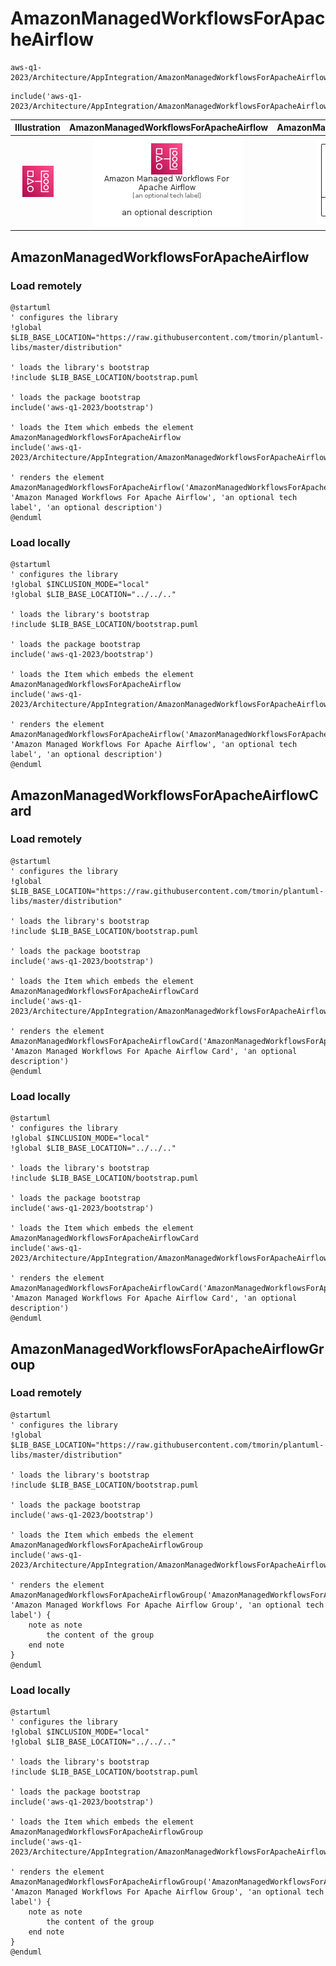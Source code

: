 # AmazonManagedWorkflowsForApacheAirflow


```text
aws-q1-2023/Architecture/AppIntegration/AmazonManagedWorkflowsForApacheAirflow
```

```text
include('aws-q1-2023/Architecture/AppIntegration/AmazonManagedWorkflowsForApacheAirflow')
```



| Illustration | AmazonManagedWorkflowsForApacheAirflow | AmazonManagedWorkflowsForApacheAirflowCard | AmazonManagedWorkflowsForApacheAirflowGroup |
| :---: | :---: | :---: | :---: |
| ![illustration for Illustration](../../../aws-q1-2023/Architecture/AppIntegration/AmazonManagedWorkflowsForApacheAirflow.png) | ![illustration for AmazonManagedWorkflowsForApacheAirflow](../../../aws-q1-2023/Architecture/AppIntegration/AmazonManagedWorkflowsForApacheAirflow.Local.png) | ![illustration for AmazonManagedWorkflowsForApacheAirflowCard](../../../aws-q1-2023/Architecture/AppIntegration/AmazonManagedWorkflowsForApacheAirflowCard.Local.png) | ![illustration for AmazonManagedWorkflowsForApacheAirflowGroup](../../../aws-q1-2023/Architecture/AppIntegration/AmazonManagedWorkflowsForApacheAirflowGroup.Local.png) |




## AmazonManagedWorkflowsForApacheAirflow

### Load remotely
```plantuml
@startuml
' configures the library
!global $LIB_BASE_LOCATION="https://raw.githubusercontent.com/tmorin/plantuml-libs/master/distribution"

' loads the library's bootstrap
!include $LIB_BASE_LOCATION/bootstrap.puml

' loads the package bootstrap
include('aws-q1-2023/bootstrap')

' loads the Item which embeds the element AmazonManagedWorkflowsForApacheAirflow
include('aws-q1-2023/Architecture/AppIntegration/AmazonManagedWorkflowsForApacheAirflow')

' renders the element
AmazonManagedWorkflowsForApacheAirflow('AmazonManagedWorkflowsForApacheAirflow', 'Amazon Managed Workflows For Apache Airflow', 'an optional tech label', 'an optional description')
@enduml
```

### Load locally
```plantuml
@startuml
' configures the library
!global $INCLUSION_MODE="local"
!global $LIB_BASE_LOCATION="../../.."

' loads the library's bootstrap
!include $LIB_BASE_LOCATION/bootstrap.puml

' loads the package bootstrap
include('aws-q1-2023/bootstrap')

' loads the Item which embeds the element AmazonManagedWorkflowsForApacheAirflow
include('aws-q1-2023/Architecture/AppIntegration/AmazonManagedWorkflowsForApacheAirflow')

' renders the element
AmazonManagedWorkflowsForApacheAirflow('AmazonManagedWorkflowsForApacheAirflow', 'Amazon Managed Workflows For Apache Airflow', 'an optional tech label', 'an optional description')
@enduml
```

## AmazonManagedWorkflowsForApacheAirflowCard

### Load remotely
```plantuml
@startuml
' configures the library
!global $LIB_BASE_LOCATION="https://raw.githubusercontent.com/tmorin/plantuml-libs/master/distribution"

' loads the library's bootstrap
!include $LIB_BASE_LOCATION/bootstrap.puml

' loads the package bootstrap
include('aws-q1-2023/bootstrap')

' loads the Item which embeds the element AmazonManagedWorkflowsForApacheAirflowCard
include('aws-q1-2023/Architecture/AppIntegration/AmazonManagedWorkflowsForApacheAirflow')

' renders the element
AmazonManagedWorkflowsForApacheAirflowCard('AmazonManagedWorkflowsForApacheAirflowCard', 'Amazon Managed Workflows For Apache Airflow Card', 'an optional description')
@enduml
```

### Load locally
```plantuml
@startuml
' configures the library
!global $INCLUSION_MODE="local"
!global $LIB_BASE_LOCATION="../../.."

' loads the library's bootstrap
!include $LIB_BASE_LOCATION/bootstrap.puml

' loads the package bootstrap
include('aws-q1-2023/bootstrap')

' loads the Item which embeds the element AmazonManagedWorkflowsForApacheAirflowCard
include('aws-q1-2023/Architecture/AppIntegration/AmazonManagedWorkflowsForApacheAirflow')

' renders the element
AmazonManagedWorkflowsForApacheAirflowCard('AmazonManagedWorkflowsForApacheAirflowCard', 'Amazon Managed Workflows For Apache Airflow Card', 'an optional description')
@enduml
```

## AmazonManagedWorkflowsForApacheAirflowGroup

### Load remotely
```plantuml
@startuml
' configures the library
!global $LIB_BASE_LOCATION="https://raw.githubusercontent.com/tmorin/plantuml-libs/master/distribution"

' loads the library's bootstrap
!include $LIB_BASE_LOCATION/bootstrap.puml

' loads the package bootstrap
include('aws-q1-2023/bootstrap')

' loads the Item which embeds the element AmazonManagedWorkflowsForApacheAirflowGroup
include('aws-q1-2023/Architecture/AppIntegration/AmazonManagedWorkflowsForApacheAirflow')

' renders the element
AmazonManagedWorkflowsForApacheAirflowGroup('AmazonManagedWorkflowsForApacheAirflowGroup', 'Amazon Managed Workflows For Apache Airflow Group', 'an optional tech label') {
    note as note
        the content of the group
    end note
}
@enduml
```

### Load locally
```plantuml
@startuml
' configures the library
!global $INCLUSION_MODE="local"
!global $LIB_BASE_LOCATION="../../.."

' loads the library's bootstrap
!include $LIB_BASE_LOCATION/bootstrap.puml

' loads the package bootstrap
include('aws-q1-2023/bootstrap')

' loads the Item which embeds the element AmazonManagedWorkflowsForApacheAirflowGroup
include('aws-q1-2023/Architecture/AppIntegration/AmazonManagedWorkflowsForApacheAirflow')

' renders the element
AmazonManagedWorkflowsForApacheAirflowGroup('AmazonManagedWorkflowsForApacheAirflowGroup', 'Amazon Managed Workflows For Apache Airflow Group', 'an optional tech label') {
    note as note
        the content of the group
    end note
}
@enduml
```

